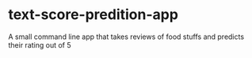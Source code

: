 # text-score-predition-app
A small command line app that takes reviews of food stuffs and predicts their rating out of 5
